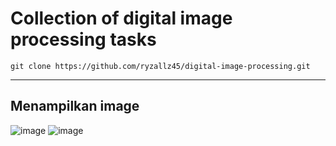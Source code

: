 # Collection of digital image processing tasks

```
git clone https://github.com/ryzallz45/digital-image-processing.git
```
---
## Menampilkan image

![image](https://github.com/user-attachments/assets/be391ab3-3716-4655-80a3-cadd71b72f1c)
![image](https://github.com/user-attachments/assets/be391ab3-3716-4655-80a3-cadd71b72f1c)

